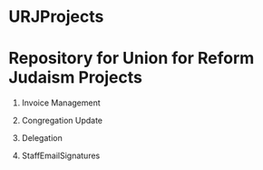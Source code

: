 # URJProjects

# Repository for Union for Reform Judaism Projects

1) Invoice Management 

2) Congregation Update

3) Delegation 

4) StaffEmailSignatures
